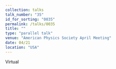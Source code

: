 ```yaml
---
collection: talks
talk_number: "35"
id_for_sorting: "0035"
permalink: /talks/0035
title: "" 
type: "parallel talk"
venue: "American Physics Society April Meeting"
date: 04/21
location: "USA"
---
```


Virtual

